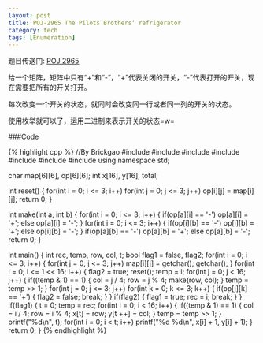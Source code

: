 ```yaml
---
layout: post
title: POJ-2965 The Pilots Brothers‘ refrigerator
category: tech
tags: [Enumeration]
---
```


题目传送门: <a href = "http://poj.org/problem?id=2965" >POJ 2965</a>

给一个矩阵，矩阵中只有“+”和“-”，“+”代表关闭的开关，“-”代表打开的开关，现在需要把所有的开关打开。

每次改变一个开关的状态，就同时会改变同一行或者同一列的开关的状态。

使用枚举就可以了，运用二进制来表示开关的状态=w=

###Code

{% highlight cpp %}
//By Brickgao
#include <iostream>
#include <cstdio>
#include <cstring>
#include <cmath>
#include <cstdlib>
#include <algorithm>
#include <vector>
using namespace std;

char map[6][6], op[6][6];
int x[16], y[16], total;

int reset()
{
	for(int i = 0; i <= 3; i++)
		for(int j = 0; j <= 3; j++)
			op[i][j] = map[i][j];
	return 0;
}

int make(int a, int b)
{
	for(int i = 0; i <= 3; i++)
	{
		if(op[a][i] == '-')
			op[a][i] = '+';
		else
			op[a][i] = '-';
	}
	for(int i = 0; i <= 3; i++)
	{
		if(op[i][b] == '-')
			op[i][b] = '+';
		else
			op[i][b] = '-';
	}
	if(op[a][b] == '-')
		op[a][b] = '+';
	else
		op[a][b] = '-';
	return 0;
}

int main()
{
	int rec, temp, row, col, t;
	bool flag1 = false, flag2;
	for(int i = 0; i <= 3; i++)
	{
		for(int j = 0; j <= 3; j++)
			map[i][j] = getchar();
		getchar();
	}
	for(int i = 0; i <= 1 << 16; i++)
	{
		flag2 = true;
		reset();
		temp = i;
		for(int j = 0; j < 16; j++)
		{
			if((temp & 1) == 1)
			{
				col = j / 4;
				row = j % 4;
				make(row, col);
			}
			temp = temp >> 1;
		}
		for(int j = 0; j <= 3; j++)
			for(int k = 0; k <= 3; k++)
			{
				if(op[j][k] == '+')
				{
					flag2 = false;
					break;
				}
			}
		if(flag2)
		{
			flag1 = true;
			rec = i;
			break;
		}
	}
	if(flag1)
	{
		t = 0;
		temp = rec;
		for(int i = 0; i < 16; i++)
		{
			if((temp & 1) == 1)
			{
				col = i / 4;
				row = i % 4;
				x[t] = row;
				y[t ++] = col;
			}
			temp = temp >> 1;
		}
		printf("%d\n", t);
		for(int i = 0; i < t; i++)
			printf("%d %d\n", x[i] + 1, y[i] + 1);
	}
    return 0;
}
{% endhighlight %}
